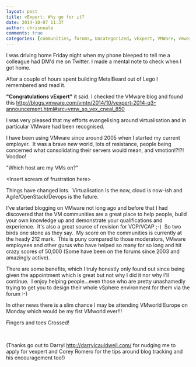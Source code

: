 ```yaml
---
layout: post
title: vExpert: Why go for it?
date: 2014-10-07 11:37
author: chrisneale
comments: true
categories: [communities, forums, Uncategorized, vExpert, VMWare, vmworld, vmworld2014, vmworldeurope, vsphere]
---
```

I was driving home Friday night when my phone bleeped to tell me a colleague had DM'd me on Twitter. I made a mental note to check when I got home.

After a couple of hours spent building MetalBeard out of Lego I remembered and read it.

<strong>"Congratulations vExpert"</strong> it said.
I checked the VMware blog and found this
<a href="http://blogs.vmware.com/vmtn/2014/10/vexpert-2014-q3-announcement.html#src=vmw_so_vex_cneal_850">http://blogs.vmware.com/vmtn/2014/10/vexpert-2014-q3-announcement.html#src=vmw_so_vex_cneal_850</a>

I was very pleased that my efforts evangelising around virtualisation and in particular VMware had been recognised.

I have been using VMware since around 2005 when I started my current employer.  It was a brave new world, lots of resistance, people being concerned what consolidating their servers would mean, and vmotion!?!?! Voodoo!

"Which host are my VMs on?"

&lt;Insert scream of frustration here&gt;

Things have changed lots.  Virtualisation is the now, cloud is now-ish and Agile/OpenStack/Devops is the future.

I've started blogging on VMware not long ago and before that I had discovered that the VM communities are a great place to help people, build your own knowledge up and demonstrate your qualifications and experience.  It's also a great source of revision for VCP/VCAP ;-)  So two birds one stone as they say.  My score on the communities is currently at the heady 212 mark.  This is puny compared to those moderators, VMware employees and other gurus who have helped so many for so long and hit crazy scores of 50,000 (Some have been on the forums since 2003 and amazingly active).

There are some benefits, which I truly honestly only found out since being given the appointment which is great but not why I did it nor why I'll continue.  I enjoy helping people...even those who are pretty unashamedly trying to get you to design their whole vSphere environment for them via the forum :-)

In other news there is a slim chance I may be attending VMworld Europe on Monday which would be my fist VMworld ever!!!

Fingers and toes Crossed!

&nbsp;

(Thanks go out to Darryl http://darrylcauldwell.com/ for nudging me to apply for vexpert and Corey Romero for the tips around blog tracking and his encouragement too!)

&nbsp;

&nbsp;

&nbsp;
